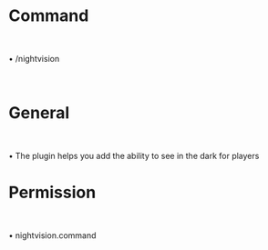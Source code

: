 # Command

<br>

• /nightvision

<br>

# General

<br>

• The plugin helps you add the ability to see in the dark for players

# Permission

<br>

• nightvision.command

<br>

